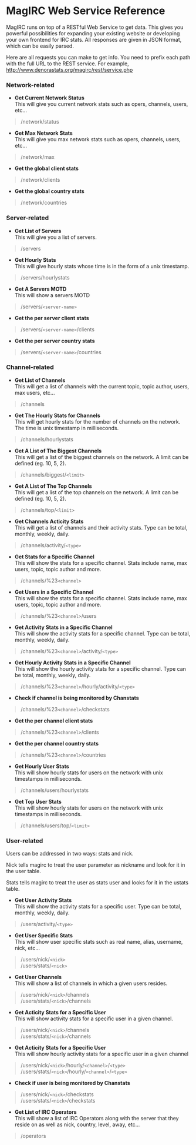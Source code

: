 # MagIRC Web Service Reference #

MagIRC runs on top of a RESTful Web Service to get data. This gives you powerful possibilities for expanding your existing website or developing your own frontend for IRC stats.
All responses are given in JSON format, which can be easily parsed.

Here are all requests you can make to get info. You need to prefix each path with the full URL to the REST service.
For example, http://www.denorastats.org/magirc/rest/service.php

### Network-related ###
* **Get Current Network Status**  
This will give you current network stats such as opers, channels, users, etc...
> /network/status

* **Get Max Network Stats**  
This will give you max network stats such as opers, channels, users, etc...
> /network/max

* **Get the global client stats**  
> /network/clients

* **Get the global country stats**  
> /network/countries

### Server-related ###
* **Get List of Servers**  
This will give you a list of servers.
> /servers

* **Get Hourly Stats**  
This will give hourly stats whose time is in the form of a unix timestamp.
> /servers/hourlystats

* **Get A Servers MOTD**  
This will show a servers MOTD
> /servers/`<server-name>`

* **Get the per server client stats**  
> /servers/`<server-name>`/clients

* **Get the per server country stats**  
> /servers/`<server-name>`/countries

### Channel-related ###

* **Get List of Channels**  
This will get a list of channels with the current topic, topic author, users, max users, etc...
> /channels

* **Get The Hourly Stats for Channels**  
This will get hourly stats for the number of channels on the network. The time is unix timestamp in milliseconds.
> /channels/hourlystats

* **Get A List of The Biggest Channels**  
This will get a list of the biggest channels on the network. A limit can be defined (eg. 10, 5, 2).
> /channels/biggest/`<limit>`

* **Get A List of The Top Channels**  
This will get a list of the top channels on the network. A limit can be defined (eg. 10, 5, 2).
> /channels/top/`<limit>`

* **Get Channels Acticity Stats**  
This will get a list of channels and their activity stats. Type can be total, monthly, weekly, daily.
> /channels/activity/`<type>`
 
* **Get Stats for a Specific Channel**  
This will show the stats for a specific channel. Stats include name, max users, topic, topic author and more.
> /channels/%23`<channel>`

* **Get Users in a Specific Channel**  
This will show the stats for a specific channel. Stats include name, max users, topic, topic author and more.
> /channels/%23`<channel>`/users
 
* **Get Activity Stats in a Specific Channel**  
This will show the activity stats for a specific channel. Type can be total, monthly, weekly, daily.
> /channels/%23`<channel>`/activity/`<type>`

* **Get Hourly Activity Stats in a Specific Channel**  
This will show the hourly activity stats for a specific channel. Type can be total, monthly, weekly, daily.
> /channels/%23`<channel>`/hourly/activity/`<type>`

* **Check if channel is being monitored by Chanstats**  
> /channels/%23`<channel>`/checkstats

* **Get the per channel client stats**  
> /channels/%23`<channel>`/clients

* **Get the per channel country stats**  
> /channels/%23`<channel>`/countries

* **Get Hourly User Stats**  
This will show hourly stats for users on the network with unix timestamps in milliseconds.
> /channels/users/hourlystats

* **Get Top User Stats**  
This will show hourly stats for users on the network with unix timestamps in milliseconds.
> /channels/users/top/`<limit>`

### User-related ###
Users can be addressed in two ways: stats and nick.

Nick tells magirc to treat the user parameter as nickname and look for it in the user table.

Stats tells magirc to treat the user as stats user and looks for it in the ustats table.

* **Get User Activity Stats**  
This will show the activity stats for a specific user. Type can be total, monthly, weekly, daily.
> /users/activity/`<type>`

* **Get User Specific Stats**  
This will show user specific stats such as real name, alias, username, nick, etc...
> /users/nick/`<nick>`  
> /users/stats/`<nick>`

* **Get User Channels**  
This will show a list of channels in which a given users resides.
> /users/nick/`<nick>`/channels  
> /users/stats/`<nick>`/channels

* **Get Acticity Stats for a Specific User**  
This will show activity stats for a specific user in a given channel.
> /users/nick/`<nick>`/channels  
> /users/stats/`<nick>`/channels
   
* **Get Acticity Stats for a Specific User**  
This will show hourly activity stats for a specific user in a given channel
> /users/nick/`<nick>`/hourly/`<channel>`/`<type>`  
> /users/stats/`<nick>`/hourly/`<channel>`/`<type>`

* **Check if user is being monitored by Chanstats**  
> /users/nick/`<nick>`/checkstats  
> /users/stats/`<nick>`/checkstats

* **Get List of IRC Operators**  
This will show a list of IRC Operators along with the server that they reside on as well as nick, country, level, away, etc...
> /operators
 
